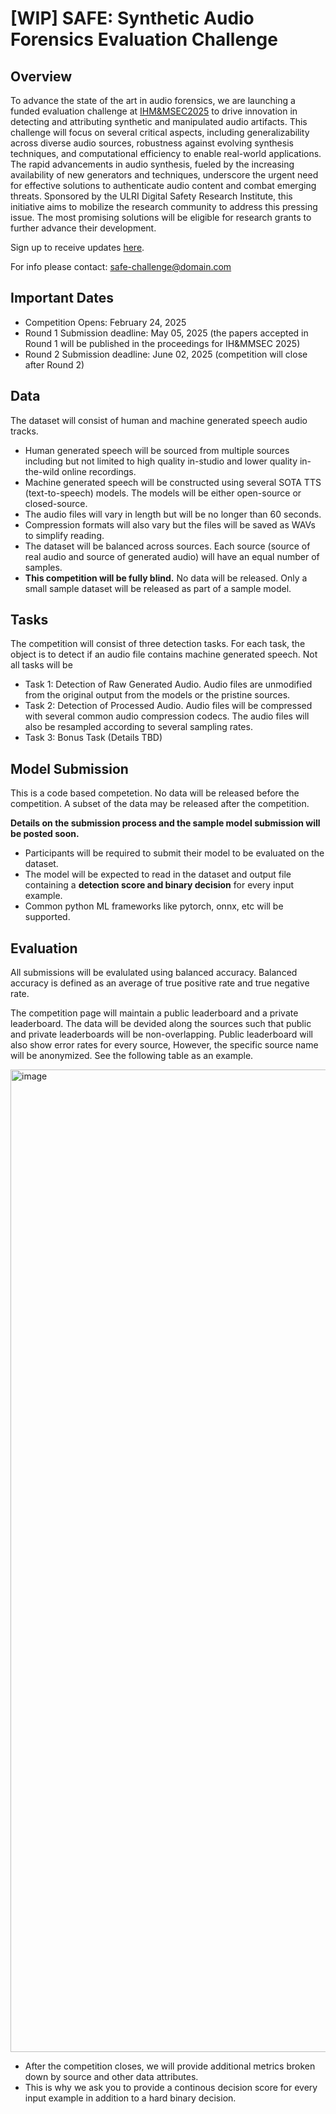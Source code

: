 # [WIP] SAFE: Synthetic Audio Forensics Evaluation Challenge 

## Overview

To advance the state of the art in audio forensics, we are launching a funded evaluation challenge at [IHM&MSEC2025](https://www.ihmmsec.org/cms/home/index.html) to drive innovation in detecting and attributing synthetic and manipulated audio artifacts. This challenge will focus on several critical aspects, including generalizability across diverse audio sources, robustness against evolving synthesis techniques, and computational efficiency to enable real-world applications. The rapid advancements in audio synthesis, fueled by the increasing availability of new generators and techniques, underscore the urgent need for effective solutions to authenticate audio content and combat emerging threats. Sponsored by the ULRI Digital Safety Research Institute, this initiative aims to mobilize the research community to address this pressing issue. The most promising solutions will be eligible for research grants to further advance their development. 

Sign up to receive updates [here]().

For info please contact: safe-challenge@domain.com

## Important Dates

- Competition Opens: February 24, 2025
- Round 1 Submission deadline: May 05, 2025 (the papers accepted in Round 1 will be published in the proceedings for IH&MMSEC 2025)
- Round 2 Submission deadline: June 02, 2025 (competition will close after Round 2)

## Data

The dataset will consist of human and machine generated speech audio tracks. 

- Human generated speech will be sourced from multiple sources including but not limited to high quality in-studio and lower quality in-the-wild online recordings.
- Machine generated speech will be constructed using several SOTA TTS (text-to-speech) models. The models will be either open-source or closed-source.
- The audio files will vary in length but will be no longer than 60 seconds.
- Compression formats will also vary but the files will be saved as WAVs to simplify reading.
- The dataset will be balanced across sources. Each source (source of real audio and source of generated audio) will have an equal number of samples. 
- **This competition will be fully blind.** No data will be released. Only a small sample dataset will be released as part of a sample model.
  
## Tasks  

The competition will consist of three detection tasks. For each task, the object is to detect if an audio file contains machine generated speech. Not all tasks will be

- Task 1: Detection of Raw Generated Audio. Audio files are unmodified from the original output from the models or the pristine sources.
- Task 2: Detection of Processed Audio. Audio files will be compressed with several common audio compression codecs. The audio files will also be resampled according to several sampling rates.
- Task 3: Bonus Task (Details TBD)

## Model Submission

This is a code based competetion. No data will be released before the competition. A subset of the data may be released after the competition. 

**Details on the submission process and the sample model submission will be posted soon.**

- Participants will be required to submit their model to be evaluated on the dataset.
- The model will be expected to read in the dataset and output file containing a **detection score and binary decision** for every input example.
- Common python ML frameworks like pytorch, onnx, etc will be supported.

## Evaluation

All submissions will be evalulated using balanced accuracy. Balanced accuracy is defined as an average of true positive rate and true negative rate. 

The competition page will maintain a public leaderboard and a private leaderboard. The data will be devided along the sources such that public and private leaderboards will be non-overlapping. Public leaderboard will also show error rates for every source, However, the specific source name will be anonymized. See the following table as an example.

<img width="1572" alt="image" src="https://github.com/user-attachments/assets/ec4339ef-589b-4f76-ae2f-a03a6ed6d7d3" />

- After the competition closes, we will provide additional metrics broken down by source and other data attributes.
- This is why we ask you to provide a continous decision score for every input example in addition to a hard binary decision.

